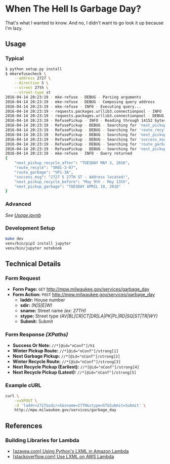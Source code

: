 # When The Hell Is Garbage Day?
That's what I wanted to know.  And no, I didn't want to go look it up because
I'm lazy.

## Usage
### Typical

```sh
$ python setup.py install
$ mkerefusecheck \
    --address 2727 \
    --direction S \
    --street 27th \
    --street-type st
2016-04-14 20:23:19 - mke-refuse - DEBUG - Parsing arguments
2016-04-14 20:23:19 - mke-refuse - DEBUG - Composing query address
2016-04-14 20:23:19 - mke-refuse - INFO - Executing query...
2016-04-14 20:23:19 - requests.packages.urllib3.connectionpool - INFO - Starting new HTTP connection (1): mpw.milwaukee.gov
2016-04-14 20:23:19 - requests.packages.urllib3.connectionpool - DEBUG - "POST /services/garbage_day HTTP/1.1" 200 None
2016-04-14 20:23:19 - RefusePickup - INFO - Reading through 14152 bytes for 6 properties...
2016-04-14 20:23:19 - RefusePickup - DEBUG - Searching for 'next_pickup_recycle_after': //*[@id="nConf"]/strong[4]
2016-04-14 20:23:19 - RefusePickup - DEBUG - Searching for 'route_recyle': //*[@id="nConf"]/strong[3]
2016-04-14 20:23:19 - RefusePickup - DEBUG - Searching for 'next_pickup_recycle_before': //*[@id="nConf"]/strong[5]
2016-04-14 20:23:19 - RefusePickup - DEBUG - Searching for 'success_msg': //*[@id="nConf"]/h1
2016-04-14 20:23:19 - RefusePickup - DEBUG - Searching for 'route_garbage': //*[@id="nConf"]/strong[1]
2016-04-14 20:23:19 - RefusePickup - DEBUG - Searching for 'next_pickup_garbage': //*[@id="nConf"]/strong[2]
2016-04-14 20:23:19 - mke-refuse - INFO - Query returned
{
    "next_pickup_recycle_after": "TUESDAY MAY 3, 2016",
    "route_recyle": "SR01-3-07",
    "route_garbage": "SP1-3A",
    "success_msg": "2727 S 27TH ST - Address located!",
    "next_pickup_recycle_before": "May 9th - May 13th",
    "next_pickup_garbage": "TUESDAY APRIL 19, 2016"
}
```

### Advanced
*See [Usage.ipynb](Usage.ipynb)*

### Development Setup

```sh
make dev
venv/bin/pip3 install jupyter
venv/bin/jupyter notebook
```

## Technical Details
### Form Request
- **Form Page:** `GET` http://mpw.milwaukee.gov/services/garbage_day
- **Form Action:** `POST` http://mpw.milwaukee.gov/services/garbage_day
  - **laddr:** House number
  - **sdir:** *(N|S|E|W)*
  - **sname:** Street name *(ex: 27TH)*
  - **stype:** Street type *(AV|BL|CR|CT|DR|LA|PK|PL|RD|SQ|ST|TR|WY)*
  - **Submit:** Submit

### Form Response *(XPaths)*
- **Success Or Note:** `//*[@id="nConf"]/h1`
- **Winter Pickup Route:** `//*[@id="nConf"]/strong[1]`
- **Next Garbage Pickup:** `//*[@id="nConf"]/strong[2]`
- **Winter Recycle Route:** `//*[@id="nConf"]/strong[3]`
- **Next Recycle Pickup (Earliest):** `//*[@id="nConf"]/strong[4]`
- **Next Recycle Pickup (Latest):** `//*[@id="nConf"]/strong[5]`

### Example cURL

```sh
curl \
    -vvXPOST \
    -d 'laddr=2727&sdir=S&sname=27TH&stype=ST&Submit=Submit' \
    http://mpw.milwaukee.gov/services/garbage_day
```

## References
### Building Libraries for Lambda
- [[azavea.com] Using Python's LXML in Amazon Lambda](https://www.azavea.com/blog/2016/06/27/using-python-lxml-amazon-lambda/)
- [[stackoverflow.com] Use LXML on AWS Lambda](http://stackoverflow.com/questions/36387664/use-lxml-on-aws-lambda)
